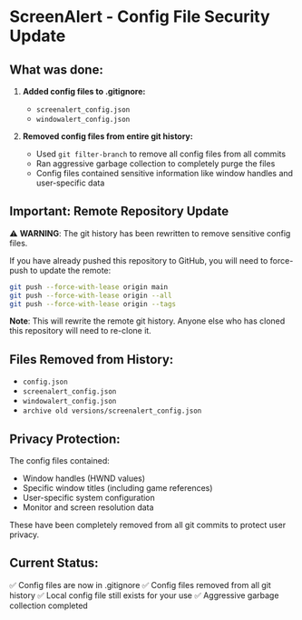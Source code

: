 # ScreenAlert - Config File Security Update

## What was done:

1. **Added config files to .gitignore:**
   - `screenalert_config.json`
   - `windowalert_config.json`

2. **Removed config files from entire git history:**
   - Used `git filter-branch` to remove all config files from all commits
   - Ran aggressive garbage collection to completely purge the files
   - Config files contained sensitive information like window handles and user-specific data

## Important: Remote Repository Update

⚠️ **WARNING**: The git history has been rewritten to remove sensitive config files.

If you have already pushed this repository to GitHub, you will need to force-push to update the remote:

```bash
git push --force-with-lease origin main
git push --force-with-lease origin --all
git push --force-with-lease origin --tags
```

**Note**: This will rewrite the remote git history. Anyone else who has cloned this repository will need to re-clone it.

## Files Removed from History:
- `config.json`
- `screenalert_config.json` 
- `windowalert_config.json`
- `archive old versions/screenalert_config.json`

## Privacy Protection:
The config files contained:
- Window handles (HWND values)
- Specific window titles (including game references)
- User-specific system configuration
- Monitor and screen resolution data

These have been completely removed from all git commits to protect user privacy.

## Current Status:
✅ Config files are now in .gitignore
✅ Config files removed from all git history
✅ Local config file still exists for your use
✅ Aggressive garbage collection completed
